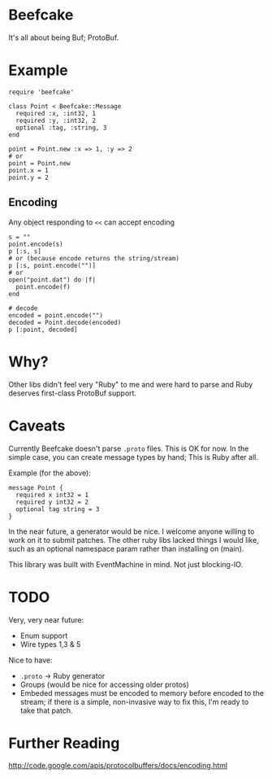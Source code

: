 # Beefcake

It's all about being Buf; ProtoBuf.

# Example

    require 'beefcake'

    class Point < Beefcake::Message
      required :x, :int32, 1
      required :y, :int32, 2
      optional :tag, :string, 3
    end

    point = Point.new :x => 1, :y => 2
    # or
    point = Point.new
    point.x = 1
    point.y = 2

## Encoding

Any object responding to `<<` can accept encoding

    s = ""
    point.encode(s)
    p [:s, s]
    # or (because encode returns the string/stream)
    p [:s, point.encode("")]
    # or
    open("point.dat") do |f|
      point.encode(f)
    end

    # decode
    encoded = point.encode("")
    decoded = Point.decode(encoded)
    p [:point, decoded]

# Why?

  Other libs didn't feel very "Ruby" to me and were hard to parse and Ruby
  deserves first-class ProtoBuf support.

# Caveats

  Currently Beefcake doesn't parse `.proto` files.  This is OK for now.
  In the simple case, you can create message types by hand; This is Ruby
  after all.

  Example (for the above):

    message Point {
      required x int32 = 1
      required y int32 = 2
      optional tag string = 3
    }

  In the near future, a generator would be nice.  I welcome anyone willing
  to work on it to submit patches.  The other ruby libs lacked things I would
  like, such as an optional namespace param rather than installing on (main).

  This library was built with EventMachine in mind.  Not just blocking-IO.

# TODO

  Very, very near future:
  * Enum support
  * Wire types 1,3 & 5

  Nice to have:
  * `.proto` -> Ruby generator
  * Groups (would be nice for accessing older protos)
  * Embeded messages must be encoded to memory before encoded to the stream; if
    there is a simple, non-invasive way to fix this, I'm ready to take that
    patch.

# Further Reading

http://code.google.com/apis/protocolbuffers/docs/encoding.html
